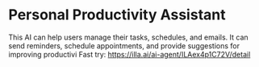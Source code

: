 # Personal Productivity Assistant
This AI can help users manage their tasks, schedules, and emails. It can send reminders, schedule appointments, and provide suggestions for improving productivi
Fast try: https://illa.ai/ai-agent/ILAex4p1C72V/detail
